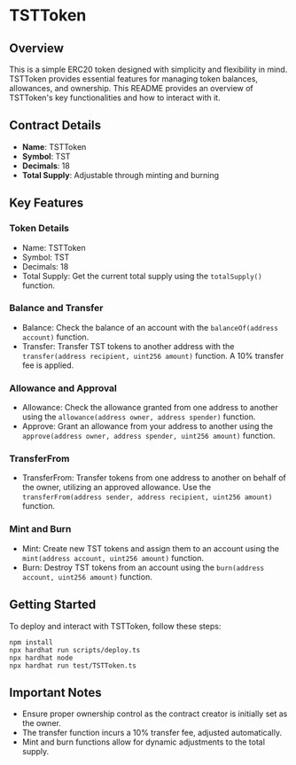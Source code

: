 # TSTToken

## Overview
This is a simple ERC20 token designed with simplicity and flexibility in mind.
TSTToken provides essential features for managing token balances, allowances, and
ownership. This README provides an overview of TSTToken's key functionalities and
how to interact with it.

## Contract Details
- **Name**: TSTToken
- **Symbol**: TST
- **Decimals**: 18
- **Total Supply**: Adjustable through minting and burning

## Key Features
### Token Details
- Name: TSTToken 
- Symbol: TST 
- Decimals: 18 
- Total Supply: Get the current total supply using the `totalSupply()` function.

### Balance and Transfer
- Balance: Check the balance of an account with the `balanceOf(address account)` function. 
- Transfer: Transfer TST tokens to another address with the `transfer(address recipient, uint256 amount)` function. A 10% transfer fee is applied.

### Allowance and Approval
- Allowance: Check the allowance granted from one address to another using the `allowance(address owner, address spender)` function. 
- Approve: Grant an allowance from your address to another using the `approve(address owner, address spender, uint256 amount)` function.

### TransferFrom
- TransferFrom: Transfer tokens from one address to another on behalf of the owner, utilizing an approved allowance. Use the `transferFrom(address sender, address recipient, uint256 amount)` function.

### Mint and Burn
- Mint: Create new TST tokens and assign them to an account using the `mint(address account, uint256 amount)` function.
- Burn: Destroy TST tokens from an account using the `burn(address account, uint256 amount)` function.

## Getting Started
To deploy and interact with TSTToken, follow these steps:


```shell
npm install
npx hardhat run scripts/deploy.ts
npx hardhat node
npx hardhat run test/TSTToken.ts
```

## Important Notes
- Ensure proper ownership control as the contract creator is initially set as the owner. 
- The transfer function incurs a 10% transfer fee, adjusted automatically. 
- Mint and burn functions allow for dynamic adjustments to the total supply.